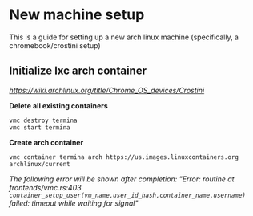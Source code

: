 # New machine setup

This is a guide for setting up a new arch linux machine (specifically, a chromebook/crostini setup)

##  Initialize lxc arch container

*https://wiki.archlinux.org/title/Chrome_OS_devices/Crostini*

**Delete all existing containers**

```
vmc destroy termina
vmc start termina
```

**Create arch container**

```
vmc container termina arch https://us.images.linuxcontainers.org archlinux/current
```

*The following error will be shown after completion:
"Error: routine at frontends/vmc.rs:403 `container_setup_user(vm_name,user_id_hash,container_name,username)` failed: timeout while waiting for signal"*

